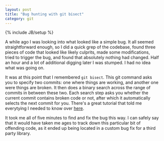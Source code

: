 ```yaml
---
layout: post
title: "Bug hunting with git bisect"
category: git
---
```

{% include JB/setup %}

A while ago I was looking into what looked like a simple bug. It all seemed straightforward enough, so I did a quick grep of the codebase, found three pieces of code that looked like likely culprits, made some modifications, tried to trigger the bug, and found that absolutely nothing had changed. Half an hour and a lot of additional digging later I was stumped. I had no idea what was going on.

It was at this point that I remembered `git bisect`. This git command asks you to specify two commits: one where things are working, and another one were things are broken. It then does a binary search across the range of commits in between these two. Each search step asks you whether the current commit contains broken code or not, after which it automatically selects the next commit for you. There's a great tutorial that told me everytying I needed to know over [here](http://webchick.net/node/99).

It took me all of five minutes to find and fix the bug this way. I can safely say that it would have taken me ages to track down this particular bit of offending code, as it ended up being located in a custom bug fix for a third party library.
